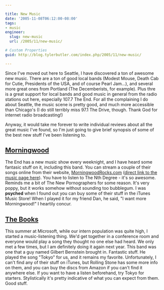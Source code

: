 ```yaml
---

title: New Music
date: '2005-11-08T06:12:00-08:00'
tags:
- music
engineer:
  slug: new-music
  url: /2005/11/new-music/

# Custom Properties
guid: http://blog.tylerbutler.com/index.php/2005/11/new-music/

---
```


Since I've moved out here to Seattle, I have discovered a ton of awesome new
music. There are a ton of good local bands (Modest Mouse, Death Cab for Cutie,
Presidents of the USA, and of course Pearl Jam...), and several more great
ones from Portland (The Decemberists, for example). Plus thre is a great
support for local bands and good music in general from the radio stations out
here, especially 107.7 The End. For all the complaining I do about Seattle,
the music scene is pretty good, and much more accessible than Chicago's (I do
still terribly miss 97.1 The Drive, though. Thank God for internet radio
broadcasting!)

Anyway, it would take me forever to write individual reviews about all the
great music I've found, so I'm just going to give brief synopsis of some of
the best new stuff I've been listening to.

## [Morningwood][2]

The End has a new music show every weeknight, and I have heard some fantasic
stuff on it, including this band. You can stream a couple of their songs
online from their website, [MorningwoodRocks.com][3] ([direct link to the
music page here][4]). You have to listen to The Nth Degree - it's so awesome.
Reminds me a bit of The New Pornographers for some reason. It's very poppy,
but it works somehow without sounding too bubblegum. I was **psyched** when I
found out you can buy some of their stuff in the iTunes Music Store! When I
played it for my friend Dan, he said, "I want more Morningwood!" I heartily
concur.

## [The Books][5]

This summer at Microsoft, while our intern population was quite high, I
started a music-listening thing. We'd get together in a conference room and
everyone would play a song they thought no one else had heard. We only met a
few times, but I am definitely doing it again next year. This band was one
that a guy named Gilbert Bernstein brought in. Fantastic stuff. He played the
song "Tokyo" for us, and it remains my favorite. Unfortunately, I can't find
any of their stuff on iTunes, but Rolling Stone has some more info on them,
and you can buy the discs from Amazon if you can't find it anywhere else. If
you want to have a listen beforehand, try Tokyo for starters. Stylistically
it's pretty indicative of what you can expect from them. Good stuff.


   [2]: http://www.MorningwoodRocks.com
   [3]: http://www.morningwoodrocks.com/
   [4]: http://www.morningwoodrocks.com/music.asp
   [5]: http://www.rollingstone.com/artist/_/id/7292717
